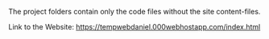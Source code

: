 The project folders contain only the code files without the site content-files.

Link to the Website: https://tempwebdaniel.000webhostapp.com/index.html

